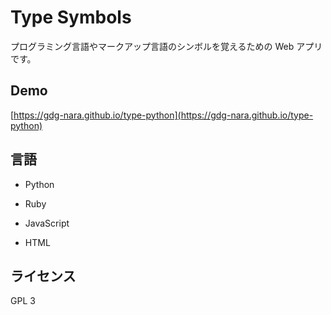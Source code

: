 # Type Symbols

プログラミング言語やマークアップ言語のシンボルを覚えるための Web アプリです。

## Demo

[https://gdg-nara.github.io/type-python](https://gdg-nara.github.io/type-python)

## 言語

- Python

- Ruby

- JavaScript

- HTML

## ライセンス

GPL 3
